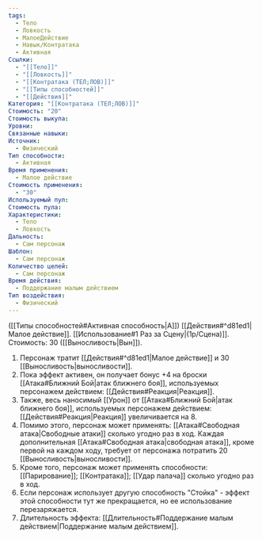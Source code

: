 ```yaml
---
tags:
  - Тело
  - Ловкость
  - МалоеДействие
  - Навык/Контратака
  - Активная
Ссылки:
  - "[[Тело]]"
  - "[[Ловкость]]"
  - "[[Контратака (ТЕЛ;ЛОВ)]]"
  - "[[Типы способностей]]"
  - "[[Действия]]"
Категория: "[[Контратака (ТЕЛ;ЛОВ)]]"
Стоимость: "20"
Стоимость выкупа: 
Уровни: 
Связанные навыки: 
Источник:
  - Физический
Тип способности:
  - Активная
Время применения:
  - Малое действие
Стоимость применения:
  - "30"
Используемый пул: 
Стоимость пула: 
Характеристики:
  - Тело
  - Ловкость
Дальность:
  - Сам персонаж
Шаблон:
  - Сам персонаж
Количество целей:
  - Сам персонаж
Время действия:
  - Поддержание малым действием
Тип воздействия:
  - Физический
---
```

([[Типы способностей#Активная способность|А]]) [[Действия#^d81ed1|Малое действие]]. [[Использование#1 Раз за Сцену|(1р/Сцена)]]. Стоимость: 30 ([[Выносливость|Вын]]).

1. Персонаж тратит [[Действия#^d81ed1|Малое действие]] и 30 [[Выносливость|выносливости]].
2. Пока эффект активен, он получает бонус +4 на броски [[Атака#Ближний Бой|атак ближнего боя]], используемых персонажем действием: [[Действия#Реакция|Реакция]].
3. Также, весь наносимый [[Урон]] от [[Атака#Ближний Бой|атак ближнего боя]], используемых персонажем действием: [[Действия#Реакция|Реакция]] увеличивается на 8. 
4. Помимо этого, персонаж может применять: [[Атака#Свободная атака|Свободные атаки]] сколько угодно раз в ход. Каждая дополнительная [[Атака#Свободная атака|свободная атака]], кроме первой на каждом ходу, требует от персонажа потратить 20 [[Выносливость|выносливости]].
5. Кроме того, персонаж может применять способности: [[Парирование]]; [[Контратака]]; [[Удар палача]] сколько угодно раз в ход. 
6. Если персонаж использует другую способность "Стойка" - эффект этой способности тут же прекращается, но ее использование перезаряжается. 
7. Длительность эффекта: [[Длительность#Поддержание малым действием|Поддержание малым действием]].
